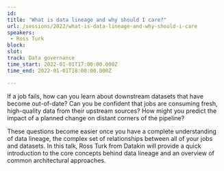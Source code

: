 ```yaml
---
id: 
title: "What is data lineage and why should I care?"
url: /sessions/2022/what-is-data-lineage-and-why-should-i-care
speakers:
 - Ross Turk
block: 
slot: 
track: Data governance
time_start: 2022-01-01T17:00:00.000Z
time_end: 2022-01-01T18:00:00.000Z

---
```


If a job fails, how can you learn about downstream datasets that have become out-of-date? Can you be confident that jobs are consuming fresh, high-quality data from their upstream sources? How might you predict the impact of a planned change on distant corners of the pipeline? 
 
These questions become easier once you have a complete understanding of data lineage, the complex set of relationships between all of your jobs and datasets. In this talk, Ross Turk from Datakin will provide a quick introduction to the core concepts behind data lineage and an overview of common architectural approaches.